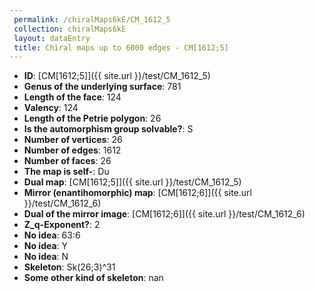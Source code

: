 ```yaml
--- 
 permalink: /chiralMaps6kE/CM_1612_5 
 collection: chiralMaps6kE
 layout: dataEntry
 title: Chiral maps up to 6000 edges - CM[1612;5]
---
```


- **ID**: [CM[1612;5]]({{ site.url }}/test/CM_1612_5)
- **Genus of the underlying surface**: 781
- **Length of the face**: 124
- **Valency**: 124
- **Length of the Petrie polygon**: 26
- **Is the automorphism group solvable?**: S
- **Number of vertices**: 26
- **Number of edges**: 1612
- **Number of faces**: 26
- **The map is self-**: Du
- **Dual map**: [CM[1612;5]]({{ site.url }}/test/CM_1612_5)
- **Mirror (enantihomorphic) map**: [CM[1612;6]]({{ site.url }}/test/CM_1612_6)
- **Dual of the mirror image**: [CM[1612;6]]({{ site.url }}/test/CM_1612_6)
- **Z_q-Exponent?**: 2
- **No idea**:  63:6
- **No idea**: Y
- **No idea**: N
- **Skeleton**: Sk(26;3)^31
- **Some other kind of skeleton**: nan
